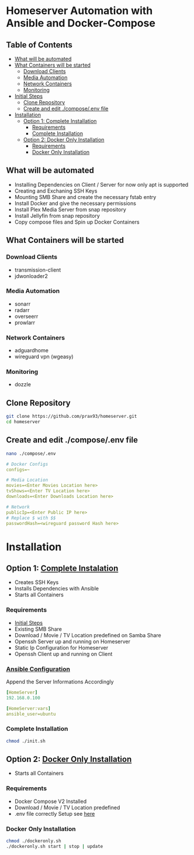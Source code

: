 # Homeserver Automation with Ansible and Docker-Compose 
## Table of Contents
- [What will be automated](#what-will-be-automated)
- [What Containers will be started](#what-containers-will-be-started)
    - [Download Clients](#download-clients)
    - [Media Automation](#media-automation)
    - [Network Containers](#network-containers)
    - [Monitoring](#monitoring)
- [Initial Steps](#initial-steps)
    - [Clone Repository](#clone-repository)
    - [Create and edit ./compose/.env file](#create-and-edit-compose-env-file)
- [Installation](#installation)
    - [Option 1: Complete Installation](#option-1-complete-installation)
        - [Requirements](#requirements)
        - [Complete Installation](#complete-installation)
    - [Option 2: Docker Only Installation](#option-2-docker-only-installation)
        - [Requirements](#requirements-1)
        - [Docker Only Installation](#docker-only-installation)

## What will be automated
- Installing Dependencies on Client / Server for now only apt is supported
- Creating and Exchaning SSH Keys
- Mounting SMB Share and create the necessary fstab entry
- Install Docker and give the necessary permissions
- Install Plex Media Server from snap repository
- Install Jellyfin from snap repository
- Copy compose files and Spin up Docker Containers

## What Containers will be started

### Download Clients
- transmission-client
- jdwonloader2

### Media Automation
- sonarr
- radarr
- overseerr
- prowlarr

### Network Containers
- adguardhome
- wireguard vpn (wgeasy)

### Monitoring
- dozzle


## Clone Repository
```bash
git clone https://github.com/prax93/homeserver.git
cd homeserver
```

## Create and edit ./compose/.env file
```bash
nano ./compose/.env
```

```yaml
# Docker Configs
configs=~

# Media Location
movies=<Enter Movies Location here>
tvShows=<Enter TV Location here>
downloads=<Enter Downloads Location here>

# Network 
publicIp=<Enter Public IP here>
# Replace $ with $$
passwordHash=<wireguard password Hash here>
```

# Installation

## Option 1: [Complete Instalation](#complete-installation)
- Creates SSH Keys
- Installs Dependencies with Ansible
- Starts all Containers

### Requirements
- [Initial Steps](#initial-steps)
- Existing SMB Share 
- Download / Movie / TV  Location predefined on Samba Share
- Openssh Server up and running on Homeserver
- Static Ip Configuration for Homeserver
- Openssh Client up and running on Client

### [Ansible Configuration](./playbooks/hosts.yml)
Append the Server Informations Accordingly
```yaml
[HomeServer]
192.168.0.100

[HomeServer:vars]
ansible_user=ubuntu
```


### Complete Installation
```sh
chmod ./init.sh
```

## Option 2: [Docker Only Installation](#docker-only-installation)

- Starts all Containers

### Requirements
- Docker Compose V2 Installed 
- Download / Movie / TV  Location predefined
- .env file correctly Setup see [here](#create-and-edit-composeenv-file)

### Docker Only Installation

```sh
chmod ./dockeronly.sh 
./dockeronly.sh start | stop | update
```

